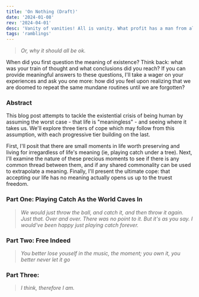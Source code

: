 ```yaml
---
title: 'On Nothing (Draft)'
date: '2024-01-08'
rev: '2024-04-01'
desc: 'Vanity of vanities! All is vanity. What profit has a man from all his labor in which he toils under the sun?'
tags: 'ramblings'
---
```

>*Or, why it should all be ok.*

When did you first question the meaning of existence? Think back: what was your train of thought and what conclusions did you reach? If you can provide meaningful answers to these questions, I'll take a wager on your experiences and ask you one more: how did you feel upon realizing that we are doomed to repeat the same mundane routines until we are forgotten?

### Abstract
This blog post attempts to tackle the existential crisis of being human by assuming the worst case - that life is "meaningless" - and seeing where it takes us. We'll explore three tiers of cope which may follow from this assumption, with each progressive tier building on the last.

First, I'll posit that there are small moments in life worth preserving and living for irregardless of life's meaning (ie, playing catch under a tree). Next, I'll examine the nature of these precious moments to see if there is any common thread between them, and if any shared commonality can be used to extrapolate a meaning. Finally, I'll present the ultimate cope: that accepting our life has no meaning actually opens us up to the truest freedom.

### Part One: Playing Catch As the World Caves In
>*We would just throw the ball, and catch it, and then throw it again. Just that. Over and over. There was no point to it. But it's as you say. I would've been happy just playing catch forever.*
### Part Two: Free Indeed
>*You better lose youself in the music, the moment; you own it, you better never let it go*
### Part Three: 
>*I think, therefore I am.*